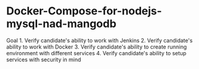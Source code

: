 # Docker-Compose-for-nodejs-mysql-nad-mangodb
Goal 1. Verify candidate's ability to work with Jenkins 2. Verify candidate's ability to work with Docker 3. Verify candidate's ability to create running environment with different services 4. Verify candidate's ability to setup services with security in mind
